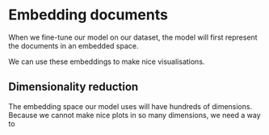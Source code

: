 # Embedding documents

When we fine-tune our model on our dataset, the model will first represent the documents in an embedded space.

We can use these embeddings to make nice visualisations.

## Dimensionality reduction

The embedding space our model uses will have hundreds of dimensions. Because we cannot make nice plots in so many dimensions, we need a way to 
